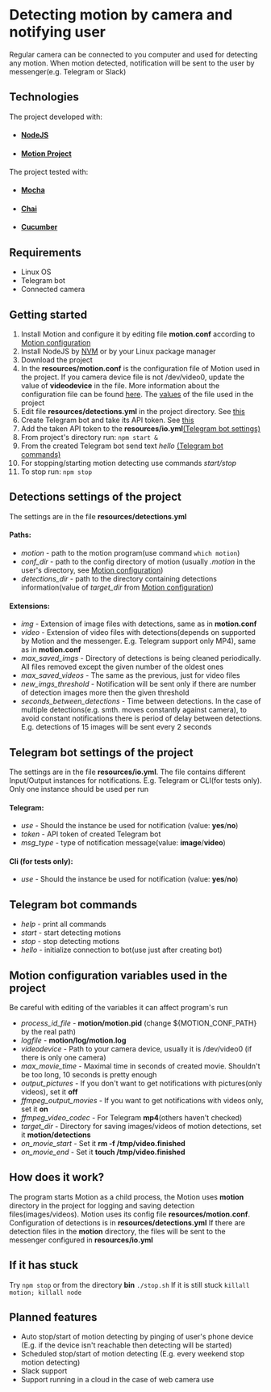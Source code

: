 Detecting motion by camera and notifying user
===================
Regular camera can be connected to you computer and used for detecting any motion. When motion detected, notification will be sent to the user by messenger(e.g. Telegram or Slack)

## Technologies
The project developed with:
* #### [NodeJS](https://nodejs.org/en/)
* #### [Motion Project](https://motion-project.github.io/)
The project tested with:
* #### [Mocha](https://mochajs.org/)
* #### [Chai](https://www.chaijs.com/)
* #### [Cucumber](https://cucumber.io/)

## Requirements 
- Linux OS
- Telegram bot
- Connected camera

## Getting started
1. Install Motion and configure it by editing file __motion.conf__ according to [Motion configuration](#Motion-configuration)
2.  Install NodeJS by [NVM](https://github.com/nvm-sh/nvm) or by your Linux package manager
3. Download the project
4. In the __resources/motion.conf__ is the configuration file of Motion used in the project. If you camera device file is not /dev/video0, update the value of __videodevice__ in the file. 
More information about the configuration file can be found [here](https://motion-project.github.io/motion_config.html). The [values](#Motion-configuration-variables-used-in-the-project) of the file used in the project  
5. Edit file __resources/detections.yml__ in the project directory. See [this](#Detections-settings-of-the-project) 
6. Create Telegram bot and take its API token. See [this](https://core.telegram.org/bots#6-botfather)
7. Add the taken API token to the __resources/io.yml__[(Telegram bot settings)](#Telegram-bot-settings-of-the-project)
8. From project's directory run: `npm start &`
9. From the created Telegram bot send text *hello* [(Telegram bot commands)](#Telegram-bot-commands)
10. For stopping/starting motion detecting use commands *start/stop* 
11. To stop run: `npm stop`


## Detections settings of the project
The settings are in the file __resources/detections.yml__
#### Paths:
- *motion* - path to the motion program(use command `which motion`)
-  *conf_dir* - path to the config directory of motion (usually *.motion* in the user's directory, see [Motion configuration](#Motion-configuration))
-  *detections_dir* - path to the directory containing detections information(value of *target_dir* from [Motion configuration](#Motion-configuration))
#### Extensions:
- *img* - Extension of image files with detections, same as in __motion.conf__
-  *video* - Extension of video files with detections(depends on supported by Motion and the messenger. E.g. Telegram support only MP4), same as in __motion.conf__
-  *max_saved_imgs* - Directory of detections is being cleaned periodically. All files removed except the given number of the oldest ones
-  *max_saved_videos* - The same as the previous, just for video files
-  *new_imgs_threshold* - Notification will be sent only if there are number of detection images more then the given threshold
-  *seconds_between_detections* - Time between detections. In the case of multiple detections(e.g. smth. moves constantly against camera), to avoid constant notifications there is period of delay between detections. E.g. detections of 15 images will be sent every 2 seconds 

## Telegram bot settings of the project
The settings are in the file __resources/io.yml__. The file contains different Input/Output instances for notifications. E.g. Telegram or CLI(for tests only). Only one instance should be used per run
#### Telegram:
- *use* - Should the instance be used for notification (value: __yes__/__no__)
- *token* - API token of created Telegram bot
- *msg_type* - type of notification message(value: __image__/__video__)
#### Cli (for tests only): 
- *use* - Should the instance be used for notification (value: __yes__/__no__)

## Telegram bot commands
* *help* - print all commands
*  *start* - start detecting motions
*  *stop* - stop detecting motions 
*  *hello* - initialize connection to bot(use just after creating bot)

## Motion configuration variables used in the project
Be careful with editing of the variables it can affect program's run
- *process_id_file* - __motion/motion.pid__ (change ${MOTION_CONF_PATH} by the real path)
- *logfile* - __motion/log/motion.log__
- *videodevice* - Path to your camera device, usually it is /dev/video0 (if there is only one camera)
- *max_movie_time* - Maximal time in seconds of created movie. Shouldn't be too long, 10 seconds is pretty enough
- *output_pictures* - If you don't want to get notifications with pictures(only videos), set it __off__
- *ffmpeg_output_movies* - If you want to get notifications with videos only, set it __on__
- *ffmpeg_video_codec* - For Telegram __mp4__(others haven't checked)
- *target_dir* - Directory for saving images/videos of motion detections, set it __motion/detections__
- *on_movie_start* - Set it __rm -f /tmp/video.finished__
- *on_movie_end* - Set it __touch /tmp/video.finished__ 

## How does it work?
The program starts Motion as a child process, the Motion uses __motion__ directory in the project for logging and saving detection files(images/videos). Motion uses its config file __resources/motion.conf__. Configuration of detections is in __resources/detections.yml__
If there are detection files in the __motion__ directory, the files will be sent to the messenger configured in __resources/io.yml__

## If it has stuck
Try `npm stop` or from the directory __bin__ `./stop.sh`
If it is still stuck `killall motion; killall node`

## Planned features
* Auto stop/start of motion detecting by pinging of user's phone device (E.g. if the device isn't reachable then detecting will be started)
* Scheduled stop/start of motion detecting (E.g. every weekend stop motion detecting)
* Slack support
* Support running in a cloud in the case of web camera use